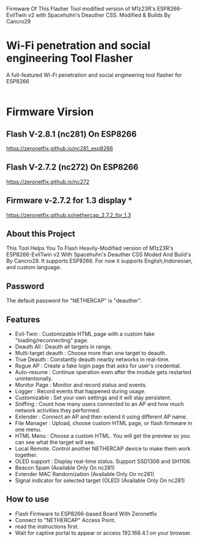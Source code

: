 Firmware Of This Flasher Tool modified version of M1z23R's ESP8266-EvilTwin v2 with Spacehuhn's Deauther CSS.
Modified & Builds By Cancro29

# Wi-Fi penetration and social engineering Tool Flasher
A full-featured Wi-Fi penetration and social engineering tool flasher for ESP8266 <br>
</a>
<br>

# Firmware Virsion 
## Flash V-2.8.1 (nc281) On ESP8266
https://zeronetfix.github.io/nc281_esp8266
## Flash V-2.7.2 (nc272) On ESP8266
https://zeronetfix.github.io/nc272
## Firmware v-2.7.2 for 1.3 display *
https://zeronetfix.github.io/nethercap_2.7.2_for_1.3

## About this Project
This Tool Helps You To Flash Heavily-Modified version of M1z23R's ESP8266-EvilTwin v2 With Spacehuhn's Deauther CSS Moded And Build's By Cancro29.
It supports ESP8266. For now it supports English,Indonesian, and custom language.

## Password
The default password for "NETHERCAP" is "deauther".

## Features
- Evil-Twin : Customizable HTML page with a custom fake "loading/reconnecting" page.
- Deauth All : Deauth all targets in range.
- Multi-target deauth : Choose more than one target to deauth.
- True Deauth : Constantly deauth nearby networks in real-time.
- Rogue AP  : Create a fake login page that asks for user's credential.
- Auto-resume : Continue operation even after the module gets restarted unintentionally.
- Monitor Page : Monitor and record status and events.
- Logger  : Record events that happened during usage.
- Customizable : Set your own settings and it will stay persistent.
- Sniffing : Count how many users connected to an AP and how much network activities they performed.
- Extender : Connect an AP and then extend it using different AP name.
- File Manager : Upload, choose custom HTML page, or flash firmware in one menu.
- HTML Menu : Choose a custom HTML. You will get the preview so you can see what the target will see.
- Local Remote. Control another NETHERCAP device to make them work together.
- OLED support : Display real-time status. Support SSD1306 and SH1106.
- Beacon Spam (Available Only On nc281)
- Extender MAC Randomization (Available Only On nc281)
- Signal indicator for selected target (OLED) (Available Only On nc281)

## How to use
- Flash Firmware to ESP8266-based Board With Zeronetfix
- Connect to "NETHERCAP" Access Point.
- read the instructions first. 
- Wait for captive portal to appear or access 192.168.4.1 on your browser.
